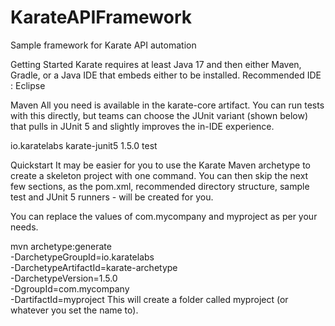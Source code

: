 # KarateAPIFramework
Sample framework for Karate API automation

Getting Started
Karate requires at least Java 17 and then either Maven, Gradle, or a Java IDE that embeds either to be installed.
Recommended IDE : Eclipse

Maven
All you need is available in the karate-core artifact. You can run tests with this directly, but teams can choose the JUnit variant (shown below) that pulls in JUnit 5 and slightly improves the in-IDE experience.

<dependency>
    <groupId>io.karatelabs</groupId>
    <artifactId>karate-junit5</artifactId>
    <version>1.5.0</version>
    <scope>test</scope>
</dependency>


Quickstart
It may be easier for you to use the Karate Maven archetype to create a skeleton project with one command. You can then skip the next few sections, as the pom.xml, recommended directory structure, sample test and JUnit 5 runners - will be created for you.


You can replace the values of com.mycompany and myproject as per your needs.

mvn archetype:generate \
-DarchetypeGroupId=io.karatelabs \
-DarchetypeArtifactId=karate-archetype \
-DarchetypeVersion=1.5.0 \
-DgroupId=com.mycompany \
-DartifactId=myproject
This will create a folder called myproject (or whatever you set the name to).
